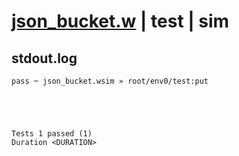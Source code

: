 # [json_bucket.w](../../../../examples/tests/valid/json_bucket.w) | test | sim

## stdout.log
```log
pass ─ json_bucket.wsim » root/env0/test:put
 




Tests 1 passed (1) 
Duration <DURATION>

```


